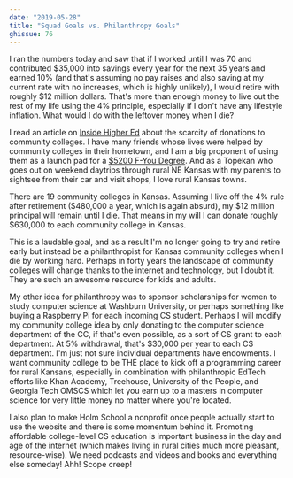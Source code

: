 ```yaml
---
date: "2019-05-28"
title: "Squad Goals vs. Philanthropy Goals"
ghissue: 76
---
```



I ran the numbers today and saw that if I worked until I was 70 and contributed $35,000 into savings every year for the next 35 years and earned 10% (and that's assuming no pay raises and also saving at my current rate with no increases, which is highly unlikely), I would retire with roughly $12 million dollars. That's more than enough money to live out the rest of my life using the 4% principle, especially if I don't have any lifestyle inflation.  What would I do with the leftover money when I die?

I read an article on [Inside Higher Ed](https://www.insidehighered.com/news/2019/02/08/large-donation-small-community-college-changes-outlook-fund-raising-two-year) about the scarcity of donations to community colleges. I have many friends whose lives were helped by community colleges in their hometown, and I am a big proponent of using them as a launch pad for a [$5200 F-You Degree](https://holm.school/the-fuck-you-degree). And as a Topekan who goes out on weekend daytrips through rural NE Kansas with my parents to sightsee from their car and visit shops, I love rural Kansas towns.

There are 19 community colleges in Kansas. Assuming I live off the 4% rule after retirement ($480,000 a year, which is again absurd), my $12 million principal will remain until I die. That means in my will I can donate roughly $630,000 to each community college in Kansas.

This is a laudable goal, and as a result I'm no longer going to try and retire early but instead be a philanthropist for Kansas community colleges when I die by working hard. Perhaps in forty years the landscape of community colleges will change thanks to the internet and technology, but I doubt it. They are such an awesome resource for kids and adults.

My other idea for philanthropy was to sponsor scholarships for women to study computer science at Washburn University, or perhaps something like buying a Raspberry Pi for each incoming CS student. Perhaps I will modify my community college idea by only donating to the computer science department of the CC, if that's even possible, as a sort of CS grant to each department. At 5% withdrawal, that's $30,000 per year to each CS department. I'm just not sure individual departments have endowments. I want community college to be THE place to kick off a programming career for rural Kansans, especially in combination with philanthropic EdTech efforts like Khan Academy, Treehouse, University of the People, and Georgia Tech OMSCS which let you earn up to a masters in computer science for very little money no matter where you're located.

I also plan to make Holm School a nonprofit once people actually start to use the website and there is some momentum behind it. Promoting affordable college-level CS education is important business in the day and age of the internet (which makes living in rural cities much more pleasant, resource-wise). We need podcasts and videos and books and everything else someday! Ahh! Scope creep!



